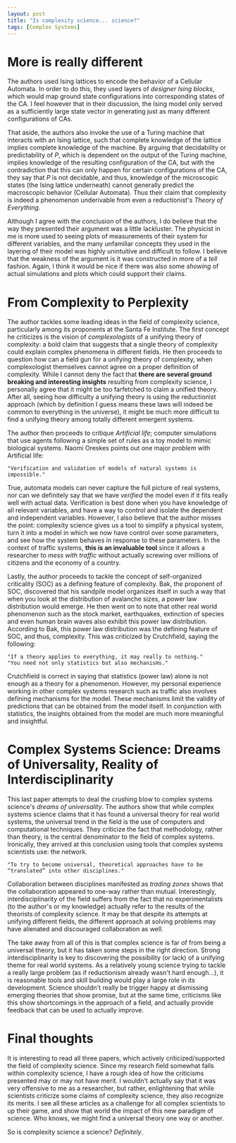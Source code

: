 ```yaml
---
layout: post
title: "Is complexity science... science?"
tags: [Complex Systems]
---
```


# More is really different

The authors used Ising lattices to encode the behavior of a Cellular Automata.
In order to do this, they used layers of _designer Ising blocks_, which would map
ground state configurations into corresponding states of the CA.
I feel however that in their discussion, the Ising model only served as a sufficiently large
state vector in generating just as many different configurations of CAs.

That aside, the authors also invoke the use of a Turing machine that interacts with an Ising lattice,
such that complete knowledge of the lattice implies complete knowledge of the machine.
By arguing that decidability or predictability of $P$, which is dependent on the output of the Turing machine,
implies knowledge of the resulting configuration of the CA, but with the contradiction that this can only happen
for certain configurations of the CA, they say that $P$ is not decidable, and thus,
knowledge of the microscopic states (the Ising lattice underneath) cannot generally predict
the macroscopic behavior (Cellular Automata).
Thus their claim that complexity is indeed a phenomenon underivable from even a reductionist's _Theory of Everything_.

Although I agree with the conclusion of the authors, I do believe that the way they presented their argument was a little lackluster.
The physicist in me is more used to seeing plots of measurements of their system for different variables, and the many unfamiliar concepts they used in the layering of their model was highly unintuitive and difficult to follow.
I believe that the weakness of the argument is it was constructed in more of a _tell_ fashion.
Again, I think it would be nice if there was also some _showing_ of actual simulations and plots which could support their claims.

# From Complexity to Perplexity

The author tackles some leading ideas in the field of complexity science, particularly among its proponents at the Santa Fe Institute.
The first concept he criticizes is the vision of _complexologists_ of a unifying theory of complexity: a bold claim that suggests that a single theory of complexity could explain complex phenomena in different fields.
He then proceeds to question how can a field gun for a unifying theory of complexity, when complexologist themselves cannot agree on a proper definition of complexity.
While I cannot deny the fact that **there are several ground breaking and interesting insights** resulting from complexity science, I personally agree that it might be too farfetched to claim a unified theory.
After all, seeing how difficulty a unifying theory is using the reductionist approach (which by definition I guess means these laws will indeed be common to everything in the universe), it might be much more difficult to find a unifying theory among totally different emergent systems.

The author then proceeds to critique _Artificial life_; computer simulations that use agents following a simple set of rules as a toy model to mimic biological systems.
Naomi Oreskes points out one major _problem_ with Artificial life:

    "Verification and validation of models of natural systems is impossible."

True, automata models can never capture the full picture of real systems, nor can we definitely say that we have _verified_ the model even if it fits really well with actual data.
Verification is best done when you have knowledge of all relevant variables, and have a way to control and isolate the dependent and independent variables.
However, I also believe that the author misses the point: complexity science gives us a tool to simplify a physical system, turn it into a model in which we now have control over some parameters, and see how the system behaves in response to these parameters.
In the context of traffic systems, **this is an invaluable tool** since it allows a researcher to _mess with traffic_ without actually screwing over millions of citizens and the economy of a country.

Lastly, the author proceeds to tackle the concept of self-organized criticality (SOC) as a defining feature of complexity.
Bak, the proponent of SOC, discovered that his sandpile model organizes itself in such a way that when you look at the distribution of avalanche sizes, a power law distribution would emerge.
He then went on to note that other real world phenomenon such as the stock market, earthquakes, extinction of species and
even human brain waves also exhibit this power law distribution.
According to Bak, this power law distribution was the defining feature of SOC, and thus, complexity.
This was criticized by Crutchfield, saying the following:

    "If a theory applies to everything, it may really to nothing."
    "You need not only statistics but also mechanisms."

Crutchfield is correct in saying that statistics (power law) alone is not enough as a theory for a phenomenon.
However, my personal experience working in other complex systems research such as traffic also involves defining mechanisms for the model.
These mechanisms limit the validity of predictions that can be obtained from the model itself.
In conjunction with statistics, the insights obtained from the model are much more meaningful and insightful.

# Complex Systems Science: Dreams of Universality, Reality of Interdisciplinarity

This last paper attempts to deal the crushing blow to complex systems science's _dreams of universality_.
The authors show that while complex systems science claims that it has found a universal theory for real world systems, the universal trend in the field is the use of computers and computational techniques.
They criticize the fact that methodology, rather than theory, is the central denominator to the field of complex systems.
Ironically, they arrived at this conclusion using tools that complex systems scientists use: the network.

    "To try to become universal, theoretical approaches have to be “translated” into other disciplines."

Collaboration between disciplines manifested as _trading zones_ shows that the collaboration appeared to one-way rather than mutual.
Interestingly, interdisciplinarity of the field suffers from the fact that no experimentalists (to the author's or my knowledge) actually refer to the results of the theorists of complexity science.
It may be that despite its attempts at unifying different fields, the different approach at solving problems may have alienated and discouraged collaboration as well.

The take away from all of this is that complex science is far of from being a universal theory, but it has taken some steps in the right direction.
Strong interdisciplinarity is key to discovering the possibility (or lack) of a unifying theme for real world systems.
As a relatively young science trying to tackle a really large problem (as if reductionism already wasn't hard enough...), it is reasonable tools and skill building would play a large role in its development.
Science shouldn't really be trigger happy at dismissing emerging theories that show promise, but at the same time, criticisms like this show shortcomings in the approach of a field, and actually provide feedback that can be used to actually improve.

# Final thoughts

It is interesting to read all three papers, which actively criticized/supported the field of complexity science.
Since my research field somewhat falls within complexity science, I have a rough idea of how the criticisms presented may or may not have merit.
I wouldn't actually say that it was very offensive to me as a researcher, but rather, enlightening that while scientists criticize some claims of complexity science, they also recognize its merits.
I see all these articles as a challenge for all complex scientists to up their game, and show that world the impact of this new paradigm of science.
Who knows, we might find a universal theory one way or another.

So is complexity science a science? _Definitely_.
